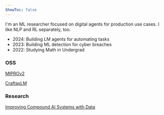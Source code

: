 ```yaml
---
ShowToc: false
---
```


I'm an ML researcher focused on digital agents for production use cases. I like NLP and RL separately, too.

- 2024: Building LM agents for automating tasks
- 2023: Building ML detection for cyber breaches
- 2022: Studying Math in Undergrad


### OSS
[MIPROv2](https://colab.research.google.com/github/stanfordnlp/dspy/blob/main/examples/nli/scone/scone_with_MIPRO.ipynb)

[CraftaxLM](https://github.com/JoshuaPurtell/craftaxlm)

### Research
[Improving Compound AI Systems with Data](https://arxiv.org/pdf/2406.11695)